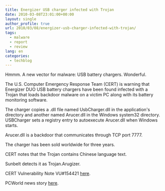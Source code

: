 ```yaml
---
title: Energizer USB charger infected with Trojan
date: 2010-03-08T23:01:00+00:00
layout: single
author_profile: true
url: 2010/03/08/energizer-usb-charger-infected-with-trojan/
tags:
  - malware
  - report
  - review
lang: en
categories: 
  - techblog
---
```

Hmmm. A new vector for malware: USB battery chargers. Wonderful.

The U.S. Computer Emergency Response Team (CERT) is warning that Energizer DUO USB battery chargers have been found infected with a Trojan that loads backdoor malware on a victim PC along with its battery monitoring software.

The charger copies a .dll file named UsbCharger.dll in the application's directory and another named Arucer.dll in the Windows system32 directory. USBCharger sets a registry entry to autoexecute Arucer.dll when Windows starts.

Arucer.dll is a backdoor that communicates through TCP port 7777.

The charger has been sold worldwide for three years.

CERT notes that the Trojan contains Chinese language text.

Sunbelt detects it as Trojan.Arugizer.

CERT Vulnerability Note VU#154421 [here](http://www.kb.cert.org/vuls/id/154421).

PCWorld news story [here](http://www.computerworld.com/s/article/9166978/Energizer_Bunny_s_software_infects_PCs).

